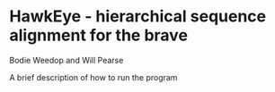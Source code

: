 HawkEye - hierarchical sequence alignment for the brave
===============================================================
Bodie Weedop and Will Pearse

A brief description of how to run the program